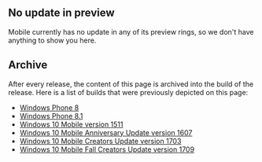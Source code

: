 <!--
This changelog is cumulative of every build released after 15063 and will form the changelog for the Windows 10 Mobile Fall Creators Update. This is a draft and is subject to change.

### Last updated to match with version 10.0.15254.1
Note that when a new build is released, we usually wait a day or two to make sure we've covered everything before adding it to this page.
-->

## No update in preview
Mobile currently has no update in any of its preview rings, so we don't have anything to show you here.

## Archive
After every release, the content of this page is archived into the build of the release. Here is a list of builds that were previously depicted on this page:

- [Windows Phone 8](https://changewindows.org/build/9200/mobile)
- [Windows Phone 8.1](https://changewindows.org/build/9651/mobile)
- [Windows 10 Mobile version 1511](https://changewindows.org/build/10586/mobile)
- [Windows 10 Mobile Anniversary Update version 1607](https://changewindows.org/build/14393/mobile)
- [Windows 10 Mobile Creators Update version 1703](https://changewindows.org/build/15063/mobile)
- [Windows 10 Mobile Fall Creators Update version 1709](https://changewindows.org/build/15254/mobile)